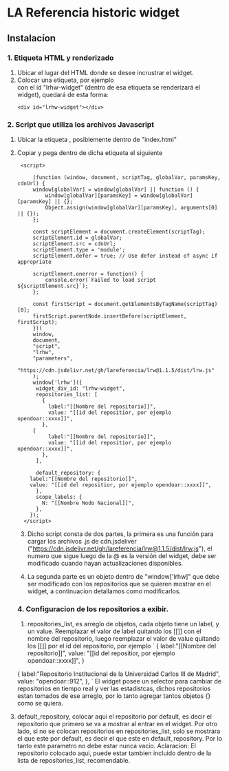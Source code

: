 # LA Referencia historic widget

## Instalacíon

### 1. Etiqueta HTML y renderizado

1. Ubicar el lugar del HTML donde se desee incrustrar el widget.
2. Colocar una etiqueta, por ejemplo <div> con el id "lrhw-widget" (dentro de esa etiqueta se renderizará el widget), quedará de esta forma:
   ```
   <div id="lrhw-widget"></div>
   ```

### 2. Script que utiliza los archivos Javascript

1. Ubicar la etiqueta <body></body>, posiblemente dentro de "index.html"
2. Copiar y pega dentro de dicha etiqueta el siguiente <script></script>

   ```
    <script>

   		(function (window, document, scriptTag, globalVar, paramsKey, cdnUrl) {
   		window[globalVar] = window[globalVar] || function () {
   			window[globalVar][paramsKey] = window[globalVar][paramsKey] || {};
   			Object.assign(window[globalVar][paramsKey], arguments[0] || {});
   		};

   		const scriptElement = document.createElement(scriptTag);
   		scriptElement.id = globalVar;
   		scriptElement.src = cdnUrl;
   		scriptElement.type = 'module';
   		scriptElement.defer = true; // Use defer instead of async if appropriate

   		scriptElement.onerror = function() {
   			console.error(`Failed to load script ${scriptElement.src}`);
   		};

   		const firstScript = document.getElementsByTagName(scriptTag)[0];
   		firstScript.parentNode.insertBefore(scriptElement, firstScript);
   		})(
   		window,
   		document,
   		"script",
   		"lrhw",
   		"parameters",
   		"https://cdn.jsdelivr.net/gh/lareferencia/lrw@1.1.5/dist/lrw.js"
   		);
   	   	window['lrhw']({
   		 widget_div_id: "lrhw-widget",
   		 repositories_list: [
   		   {
   			 label:"[[Nombre del repositorio]]",
   			 value: "[[id del repositior, por ejemplo opendoar::xxxx]]",
   		   },
        {
   			 label:"[[Nombre del repositorio]]",
   			 value: "[[id del repositior, por ejemplo opendoar::xxxx]]",
   		   },
   		 ],

   		 default_repository: {
       label:"[[Nombre del repositorio]]",
       value: "[[id del repositior, por ejemplo opendoar::xxxx]]",
   		 },
   		 scope_labels: {
   		   N: "[[Nombre Nodo Nacional]]",
   		 },
   	   });
   	 </script>
   ```

   3. Dicho script consta de dos partes, la primera es una función para cargar los archivos .js de cdn.jsdeliver ("https://cdn.jsdelivr.net/gh/lareferencia/lrw@1.1.5/dist/lrw.js"), el numero que sigue luego de la @ es la versión del widget, debe ser modificado cuando hayan actualizaciones disponibles.

   4. La segunda parte es un objeto dentro de "window['lrhw]" que debe ser modificado con los repositorios que se quieren mostrar en el widget, a continuacion detallamos como modificarlos.

   ### 4. Configuracion de los repositorios a exibir.

   1. repositories_list, es arreglo de objetos, cada objeto tiene un label, y un value.
      Reemplazar el valor de label quitando los [[]] con el nombre del repositorio, luego reemplazar el valor de value quitando los [[]] por el id del repositorio, por ejemplo
      `    {
	    label:"[[Nombre del repositorio]]",
		value: "[[id del repositior, por ejemplo opendoar::xxxx]]",
	}
	
	<!--Por ejemplo, Reemplazar por:-->
	
	{
	    label:"Repositorio Institucional de la Universidad Carlos III de Madrid",
		value: "opendoar::912",
	},
   `
      El widget posee un selector para cambiar de repositorios en tiempo real y ver las estadistcas, dichos repositorios estan tomados de ese arreglo, por lo tanto agregar tantos objetos {} como se quiera.

3. default_repository, colocar aqui el repositorio por default, es decir el repositorio que primero se va a mostrar al entrar en el widget. Por otro lado, si no se colocan repositorios en repositories_list, solo se mostrara el que este por default, es decir el que este en default_repository. Por lo tanto este parametro no debe estar nunca vacio.
   Aclaracion: El repositorio colocado aqui, puede estar tambien incluido dentro de la lista de repositories_list, recomendable.
